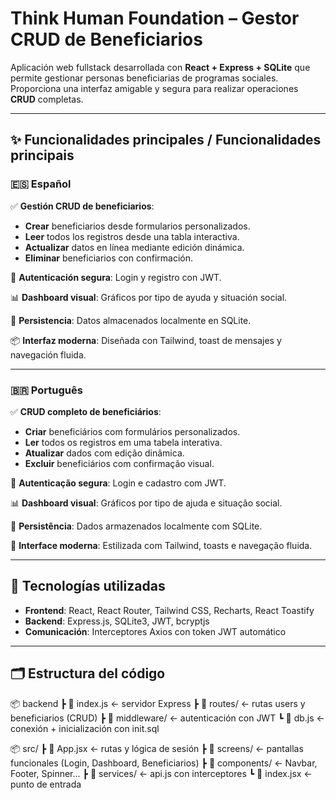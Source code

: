 # Think Human Foundation – Gestor CRUD de Beneficiarios

Aplicación web fullstack desarrollada con **React + Express + SQLite** que permite gestionar personas beneficiarias de programas sociales. Proporciona una interfaz amigable y segura para realizar operaciones **CRUD** completas.

---

## ✨ Funcionalidades principales / Funcionalidades principais

### 🇪🇸 Español

✅ **Gestión CRUD de beneficiarios**:

- **Crear** beneficiarios desde formularios personalizados.
- **Leer** todos los registros desde una tabla interactiva.
- **Actualizar** datos en línea mediante edición dinámica.
- **Eliminar** beneficiarios con confirmación.

🔐 **Autenticación segura**: Login y registro con JWT.

📊 **Dashboard visual**: Gráficos por tipo de ayuda y situación social.

🔄 **Persistencia**: Datos almacenados localmente en SQLite.

📦 **Interfaz moderna**: Diseñada con Tailwind, toast de mensajes y navegación fluida.

---

### 🇧🇷 Português

✅ **CRUD completo de beneficiários**:

- **Criar** beneficiários com formulários personalizados.
- **Ler** todos os registros em uma tabela interativa.
- **Atualizar** dados com edição dinâmica.
- **Excluir** beneficiários com confirmação visual.

🔐 **Autenticação segura**: Login e cadastro com JWT.

📊 **Dashboard visual**: Gráficos por tipo de ajuda e situação social.

🔄 **Persistência**: Dados armazenados localmente com SQLite.

🎨 **Interface moderna**: Estilizada com Tailwind, toasts e navegação fluida.

---

## 🧱 Tecnologías utilizadas

- **Frontend**: React, React Router, Tailwind CSS, Recharts, React Toastify
- **Backend**: Express.js, SQLite3, JWT, bcryptjs
- **Comunicación**: Interceptores Axios con token JWT automático

---

## 🗂️ Estructura del código

📦 backend ┣ 📄 index.js ← servidor Express ┣ 📂 routes/ ← rutas users y beneficiarios (CRUD) 
┣ 📂 middleware/ ← autenticación con JWT ┗ 📄 db.js ← conexión + inicialización con init.sql

📦 src/ ┣ 📄 App.jsx ← rutas y lógica de sesión ┣ 📂 screens/ ← pantallas funcionales (Login, Dashboard, 
Beneficiarios) ┣ 📂 components/ ← Navbar, Footer, Spinner... ┣ 📂 services/ ← api.js con interceptores 
┗ 📄 index.jsx ← punto de entrada